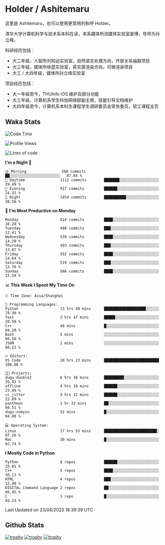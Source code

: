 # Holder / Ashitemaru

这里是 Ashitemaru，也可以使用更常用的称呼 Holder。

清华大学计算机科学与技术系本科在读，本系媒体所流媒体实验室直博，导师为孙立峰。

科研经历包括：

- 大二年级，人智所刘知远实验室，自然语言处理方向，开放关系抽取项目
- 大三年级，媒体所徐昆实验室，真实感渲染方向，可微渲染项目
- 大三 / 大四年级，媒体所孙立峰实验室

项目经历包括：

- 大一年级至今，THUInfo iOS 维护及部分功能
- 大三年级，计算机系学生科协网络部副主席，技能引导文档维护
- 大四年级至今，计算机系本科生课程学生调研委员会常务委员，软工课程主页

## Waka Stats

<!--START_SECTION:waka-->
![Code Time](http://img.shields.io/badge/Code%20Time-943%20hrs%2034%20mins-blue)

![Profile Views](http://img.shields.io/badge/Profile%20Views-5-blue)

![Lines of code](https://img.shields.io/badge/From%20Hello%20World%20I%27ve%20Written-2.8%20million%20lines%20of%20code-blue)

**I'm a Night 🦉** 

```text
🌞 Morning                288 commits         ██░░░░░░░░░░░░░░░░░░░░░░░   07.64 % 
🌆 Daytime                1112 commits        ███████░░░░░░░░░░░░░░░░░░   29.49 % 
🌃 Evening                917 commits         ██████░░░░░░░░░░░░░░░░░░░   24.32 % 
🌙 Night                  1454 commits        ██████████░░░░░░░░░░░░░░░   38.56 % 
```
📅 **I'm Most Productive on Monday** 

```text
Monday                   614 commits         ████░░░░░░░░░░░░░░░░░░░░░   16.28 % 
Tuesday                  468 commits         ███░░░░░░░░░░░░░░░░░░░░░░   12.41 % 
Wednesday                539 commits         ████░░░░░░░░░░░░░░░░░░░░░   14.29 % 
Thursday                 493 commits         ███░░░░░░░░░░░░░░░░░░░░░░   13.07 % 
Friday                   552 commits         ████░░░░░░░░░░░░░░░░░░░░░   14.64 % 
Saturday                 519 commits         ███░░░░░░░░░░░░░░░░░░░░░░   13.76 % 
Sunday                   586 commits         ████░░░░░░░░░░░░░░░░░░░░░   15.54 % 
```


📊 **This Week I Spent My Time On** 

```text
🕑︎ Time Zone: Asia/Shanghai

💬 Programming Languages: 
Python                   13 hrs 40 mins      ███████████████████░░░░░░   74.30 % 
Text                     3 hrs 47 mins       █████░░░░░░░░░░░░░░░░░░░░   20.59 % 
C++                      46 mins             █░░░░░░░░░░░░░░░░░░░░░░░░   04.20 % 
Bash                     5 mins              ░░░░░░░░░░░░░░░░░░░░░░░░░   00.50 % 
JSON                     2 mins              ░░░░░░░░░░░░░░░░░░░░░░░░░   00.22 % 

🔥 Editors: 
VS Code                  18 hrs 23 mins      █████████████████████████   100.00 % 

🐱‍💻 Projects: 
dugu-double2             6 hrs 36 mins       █████████░░░░░░░░░░░░░░░░   35.93 % 
offline                  4 hrs 19 mins       ██████░░░░░░░░░░░░░░░░░░░   23.49 % 
cc_jitter                4 hrs 12 mins       ██████░░░░░░░░░░░░░░░░░░░   22.89 % 
pantheon                 1 hr 33 mins        ██░░░░░░░░░░░░░░░░░░░░░░░   08.51 % 
dugu-comyco              52 mins             █░░░░░░░░░░░░░░░░░░░░░░░░   04.80 % 

💻 Operating System: 
Linux                    17 hrs 53 mins      ████████████████████████░   97.26 % 
Mac                      30 mins             █░░░░░░░░░░░░░░░░░░░░░░░░   02.74 % 
```

**I Mostly Code in Python** 

```text
Python                   8 repos             ██████░░░░░░░░░░░░░░░░░░░   25.81 % 
C++                      5 repos             ████░░░░░░░░░░░░░░░░░░░░░   16.13 % 
HTML                     4 repos             ███░░░░░░░░░░░░░░░░░░░░░░   12.90 % 
DIGITAL Command Language 2 repos             ██░░░░░░░░░░░░░░░░░░░░░░░   06.45 % 
C                        1 repo              █░░░░░░░░░░░░░░░░░░░░░░░░   03.23 % 
```




 Last Updated on 23/06/2023 18:39:39 UTC
<!--END_SECTION:waka-->

## Github Stats

[![trophy](https://github-profile-trophy.vercel.app/?username=Ashitemaru&column=7)](https://github.com/Ashitemaru)
[![trophy](https://github-readme-stats.vercel.app/api?username=Ashitemaru&show_icons=true&include_all_commits=true)](https://github.com/Ashitemaru)
[![trophy](https://github-readme-stats.vercel.app/api/top-langs/?username=Ashitemaru&layout=compact)](https://github.com/Ashitemaru)

<!--
**Ashitemaru/Ashitemaru** is a ✨ _special_ ✨ repository because its `README.md` (this file) appears on your GitHub profile.

Here are some ideas to get you started:

- 🔭 I’m currently working on ...
- 🌱 I’m currently learning ...
- 👯 I’m looking to collaborate on ...
- 🤔 I’m looking for help with ...
- 💬 Ask me about ...
- 📫 How to reach me: ...
- 😄 Pronouns: ...
- ⚡ Fun fact: ...
-->
